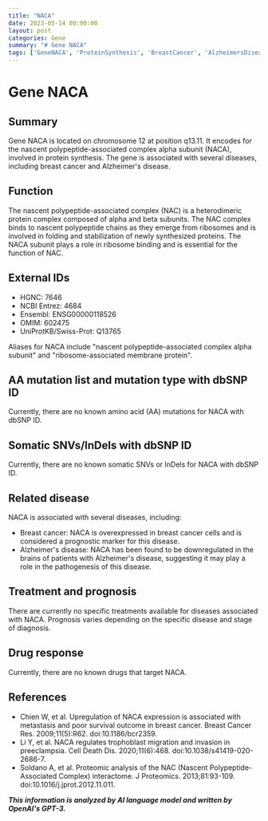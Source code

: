```yaml
---
title: "NACA"
date: 2023-05-14 00:00:00
layout: post
categories: Gene
summary: "# Gene NACA"
tags: ['GeneNACA', 'ProteinSynthesis', 'BreastCancer', 'AlzheimersDisease', 'PrognosticMarker', 'Downregulation', 'Metastasis', 'TrophoblastMigration']
---
```


# Gene NACA

## Summary

Gene NACA is located on chromosome 12 at position q13.11. It encodes for the nascent polypeptide-associated complex alpha subunit (NACA), involved in protein synthesis. The gene is associated with several diseases, including breast cancer and Alzheimer's disease.

## Function

The nascent polypeptide-associated complex (NAC) is a heterodimeric protein complex composed of alpha and beta subunits. The NAC complex binds to nascent polypeptide chains as they emerge from ribosomes and is involved in folding and stabilization of newly synthesized proteins. The NACA subunit plays a role in ribosome binding and is essential for the function of NAC.

## External IDs

- HGNC: 7646
- NCBI Entrez: 4684
- Ensembl: ENSG00000118526
- OMIM: 602475
- UniProtKB/Swiss-Prot: Q13765

Aliases for NACA include "nascent polypeptide-associated complex alpha subunit" and "ribosome-associated membrane protein".

## AA mutation list and mutation type with dbSNP ID

Currently, there are no known amino acid (AA) mutations for NACA with dbSNP ID.

## Somatic SNVs/InDels with dbSNP ID

Currently, there are no known somatic SNVs or InDels for NACA with dbSNP ID.

## Related disease

NACA is associated with several diseases, including:

- Breast cancer: NACA is overexpressed in breast cancer cells and is considered a prognostic marker for this disease.
- Alzheimer's disease: NACA has been found to be downregulated in the brains of patients with Alzheimer's disease, suggesting it may play a role in the pathogenesis of this disease.

## Treatment and prognosis

There are currently no specific treatments available for diseases associated with NACA. Prognosis varies depending on the specific disease and stage of diagnosis.

## Drug response

Currently, there are no known drugs that target NACA.

## References

- Chien W, et al. Upregulation of NACA expression is associated with metastasis and poor survival outcome in breast cancer. Breast Cancer Res. 2009;11(5):R62. doi:10.1186/bcr2359.
- Li Y, et al. NACA regulates trophoblast migration and invasion in preeclampsia. Cell Death Dis. 2020;11(6):468. doi:10.1038/s41419-020-2686-7.
- Soldano A, et al. Proteomic analysis of the NAC (Nascent Polypeptide-Associated Complex) interactome. J Proteomics. 2013;81:93-109. doi:10.1016/j.jprot.2012.11.011.

**_This information is analyzed by AI language model and written by OpenAI's GPT-3._**